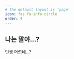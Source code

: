```yaml
---
# the default layout is 'page'
icon: fas fa-info-circle
order: 4
---
```


## 나는 말야...?



인생 어렵네...?

